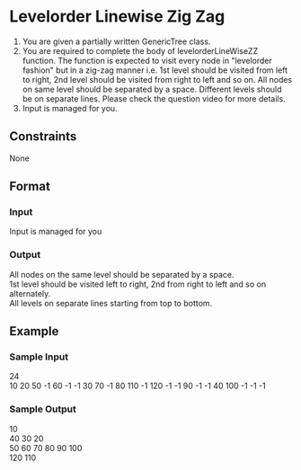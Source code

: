 # Levelorder Linewise Zig Zag

1. You are given a partially written GenericTree class.
2. You are required to complete the body of levelorderLineWiseZZ function. The function is expected to visit every node in "levelorder fashion" but in a zig-zag manner i.e. 1st level should be visited from left to right, 2nd level should be visited from right to left and so on. All nodes on same level should be separated by a space. Different levels should be on separate lines. Please check the question video for more details.
3. Input is managed for you. 
                               
## Constraints
None

## Format
### Input
Input is managed for you

### Output
All nodes on the same level should be separated by a space.  
1st level should be visited left to right, 2nd from right to left and so on alternately.  
All levels on separate lines starting from top to bottom.

## Example
### Sample Input

24  
10 20 50 -1 60 -1 -1 30 70 -1 80 110 -1 120 -1 -1 90 -1 -1 40 100 -1 -1 -1

### Sample Output
10  
40 30 20   
50 60 70 80 90 100   
120 110
